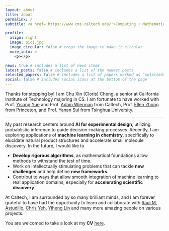 ```yaml
---
layout: about
title: about
permalink: /
subtitle: <a href='https://www.cms.caltech.edu/'>Computing + Mathematical Sciences</a>, California Institute of Technology.

profile:
  align: right
  image: pic1.jpg
  image_circular: false # crops the image to make it circular
  more_info: >
    <p></p>

news: true # includes a list of news items
latest_posts: false # includes a list of the newest posts
selected_papers: false # includes a list of papers marked as "selected={true}"
social: false # includes social icons at the bottom of the page
---
```


Thanks for stopping by! I am Chu Xin (Cloris) Cheng, a senior at California Institute of Technology majoring in CS. I am fortunate to have worked with Prof. [Yisong Yue](https://yisongyue.com/[) and Prof. [Adam Wierman](https://adamwierman.com/) from Caltech, Prof. [Ellen Zhong](https://www.cs.princeton.edu/~zhonge/) from Princeton, and Prof. [Yanan Sui](https://yanansui.com/) from Tsinghua University. 

---

My past research centers around **AI for experimental design**, utilizing probablistic inference to guide decision-making processes. Recently, I am exploring applications of **machine learning in chemistry**, specifically to elucidate natural product structures and accelerate small molecule discovery. In the future, I would like to
- **Develop rigorous algorithms**, as mathematical foundations allow methods to withstand the test of time. 
- Work on intellectually stimulating problems that can tackle **new challenges** and help define **new frameworks**.
- Contribut to ways that allow smooth integration of machine learning to real application domains, especially for **accelerating scientific discovery**.


<!-- I designed algorithms that could handle *multiphase, multi-criteria decision making in high dimensions* and developped frameworks to *generalize traditional Bayesian approaches* to more generalized, complex problem settings. Recently, I am exploring applications of machine learning to *elucidate natural product structures*, and it is both challenging and rewarding to test the limits of current methods in a new domain. -->


<!-- From **designing efficient sampling algorithms for high dimensional problems** using Bayesian optimization and MCMC to **leveraging human feedback using bandit algorithms** for exoskeleton gaits, I am intrigued by problems that interleave theoretical challenges and practical application. Recently, I am also exploring applications of **Bayesian optimization in experimental design problems**, and I am excited to see how general machine learning tools can be used to  -->

At Caltech, I am surrounded by so many brilliant minds, and I am forever grateful to have had the opportunity to learn and collaborate with [Raul M. Astudillo](https://raulastudillo.netlify.app/), [Chris Yeh](https://chrisyeh96.github.io/), [Yiheng Lin](https://yihenglin97.github.io/) and many more amazing people on various projects.

You are welcomed to take a look at my **CV** [here](/assets/pdf/CV_cheng_2024.pdf).



